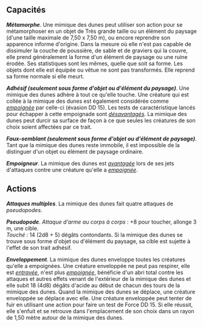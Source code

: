 ## Capacités
_**Métamorphe**_. Une mimique des dunes peut utiliser son action pour se métamorphoser en un objet de Très grande taille ou un élément du paysage (d'une taille maximale de 7,50 x 7,50 m), ou encore reprendre son apparence informe d'origine. Dans la mesure où elle n'est pas capable de dissimuler la couche de poussière, de sable et de graviers qui la couvre, elle prend généralement la forme d'un élément de paysage ou une ruine érodée. Ses statistiques sont les mêmes, quelle que soit sa forme. Les objets dont elle est équipée ou vêtue ne sont pas transformés. Elle reprend sa forme normale si elle meurt.

_**Adhésif (seulement sous forme d'objet ou d'élément du paysage)**_. Une mimique des dunes adhère à tout ce qu'elle touche. Une créature qui est collée à la mimique des dunes est également considérée comme [_empoignée_](/gerer-la-sante-du-personnage/#empoigne) par celle-ci (évasion DD 15). Les tests de caractéristique lancés pour échapper à cette empoignade sont [_désavantagés_](/utiliser-les-caracteristiques/#avantage-et-desavantage). La mimique des dunes peut durcir sa surface de façon à ce que seules les créatures de son choix soient affectées par ce trait.

_**Faux-semblant (seulement sous forme d'objet ou d'élément de paysage)**_. Tant que la mimique des dunes reste immobile, il est impossible de la distinguer d'un objet ou élément de paysage ordinaire.

_**Empoigneur**_. La mimique des dunes est [_avantagée_](/utiliser-les-caracteristiques/#avantage-et-desavantage) lors de ses jets d'attaques contre une créature qu'elle a [_empoignée_](/gerer-la-sante-du-personnage/#empoigne).

## Actions
_**Attaques multiples**_. La mimique des dunes fait quatre attaques de _pseudopodes_.

_**Pseudopode**_. _Attaque d'arme au corps à corps_ : +8 pour toucher, allonge 3 m, une cible.  
_Touché_ : 14 (2d8 + 5) dégâts contondants. Si la mimique des dunes se trouve sous forme d'objet ou d'élément du paysage, sa cible est sujette à l'effet de son trait adhésif.

_**Enveloppement**_. La mimique des dunes enveloppe toutes les créatures qu'elle a empoignées. Une créature enveloppée ne peut pas respirer, elle est [_entravée_](/gerer-la-sante-du-personnage/#entrave), n'est plus [_empoignée_](/gerer-la-sante-du-personnage/#empoigne), bénéficie d'un abri total contre les attaques et autres effets venant de l'extérieur de la mimique des dunes et elle subit 18 (4d8) dégâts d'acide au début de chacun des tours de la mimique des dunes. Quand la mimique des dunes se déplace, une créature enveloppée se déplace avec elle. Une créature enveloppée peut tenter de fuir en utilisant une action pour faire un test de Force DD 15. Si elle réussit, elle s'enfuit et se retrouve dans l'emplacement de son choix dans un rayon de 1,50 mètre autour de la mimique des dunes.
